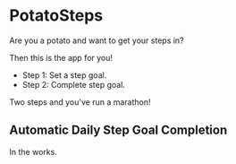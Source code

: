 # PotatoSteps 

Are you a potato and want to get your steps in? 

Then this is the app for you! 

- Step 1: Set a step goal.  
- Step 2: Complete step goal. 

Two steps and you've run a marathon! 

## Automatic Daily Step Goal Completion
In the works.
